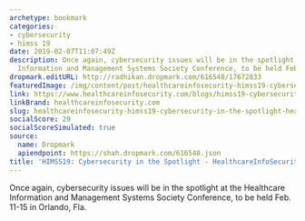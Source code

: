 ```yaml
---
archetype: bookmark
categories:
- cybersecurity
- himss 19
date: 2019-02-07T11:07:49Z
description: Once again, cybersecurity issues will be in the spotlight at the Healthcare
  Information and Management Systems Society Conference, to be held Feb.
dropmark.editURL: http://radhikan.dropmark.com/616548/17672833
featuredImage: /img/content/post/healthcareinfosecurity-himss19-cybersecurity-in-the-spotlight-healthcareinfosecurity.jpg
link: https://www.healthcareinfosecurity.com/blogs/himss19-cybersecurity-in-spotlight-p-2718
linkBrand: healthcareinfosecurity.com
slug: healthcareinfosecurity-himss19-cybersecurity-in-the-spotlight-healthcareinfosecurity
socialScore: 29
socialScoreSimulated: true
source:
  name: Dropmark
  apiendpoint: https://shah.dropmark.com/616548.json
title: 'HIMSS19: Cybersecurity in the Spotlight - HealthcareInfoSecurity'
---
```

Once again, cybersecurity issues will be in the spotlight at the Healthcare Information and Management Systems Society Conference, to be held Feb. 11-15 in Orlando, Fla.